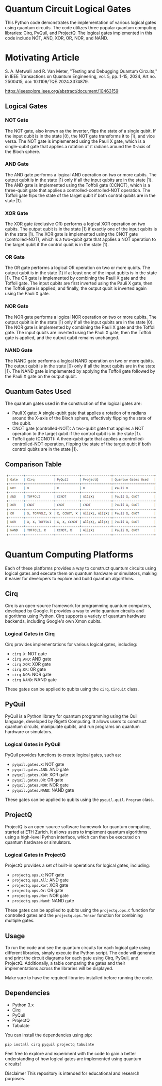 # Quantum Circuit Logical Gates

This Python code demonstrates the implementation of various logical gates using quantum circuits. The code utilizes three popular quantum computing libraries: Cirq, PyQuil, and ProjectQ. The logical gates implemented in this code include NOT, AND, XOR, OR, NOR, and NAND.


# Motivating Article
S. A. Metwalli and R. Van Meter, "Testing and Debugging Quantum Circuits," in IEEE Transactions on Quantum Engineering, vol. 5, pp. 1-15, 2024, Art no. 2500415, doi: 10.1109/TQE.2024.3374879.

https://ieeexplore.ieee.org/abstract/document/10463159

## Logical Gates

### NOT Gate
The NOT gate, also known as the inverter, flips the state of a single qubit. If the input qubit is in the state |0⟩, the NOT gate transforms it to |1⟩, and vice versa. The NOT gate is implemented using the Pauli X gate, which is a single-qubit gate that applies a rotation of π radians around the X-axis of the Bloch sphere.

### AND Gate
The AND gate performs a logical AND operation on two or more qubits. The output qubit is in the state |1⟩ only if all the input qubits are in the state |1⟩. The AND gate is implemented using the Toffoli gate (CCNOT), which is a three-qubit gate that applies a controlled-controlled-NOT operation. The Toffoli gate flips the state of the target qubit if both control qubits are in the state |1⟩.

### XOR Gate
The XOR gate (exclusive OR) performs a logical XOR operation on two qubits. The output qubit is in the state |1⟩ if exactly one of the input qubits is in the state |1⟩. The XOR gate is implemented using the CNOT gate (controlled-NOT), which is a two-qubit gate that applies a NOT operation to the target qubit if the control qubit is in the state |1⟩.

### OR Gate
The OR gate performs a logical OR operation on two or more qubits. The output qubit is in the state |1⟩ if at least one of the input qubits is in the state |1⟩. The OR gate is implemented by combining the Pauli X gate and the Toffoli gate. The input qubits are first inverted using the Pauli X gate, then the Toffoli gate is applied, and finally, the output qubit is inverted again using the Pauli X gate.

### NOR Gate
The NOR gate performs a logical NOR operation on two or more qubits. The output qubit is in the state |1⟩ only if all the input qubits are in the state |0⟩. The NOR gate is implemented by combining the Pauli X gate and the Toffoli gate. The input qubits are inverted using the Pauli X gate, then the Toffoli gate is applied, and the output qubit remains unchanged.

### NAND Gate
The NAND gate performs a logical NAND operation on two or more qubits. The output qubit is in the state |0⟩ only if all the input qubits are in the state |1⟩. The NAND gate is implemented by applying the Toffoli gate followed by the Pauli X gate on the output qubit.

## Quantum Gates Used

The quantum gates used in the construction of the logical gates are:

- Pauli X gate: A single-qubit gate that applies a rotation of π radians around the X-axis of the Bloch sphere, effectively flipping the state of the qubit.
- CNOT gate (controlled-NOT): A two-qubit gate that applies a NOT operation to the target qubit if the control qubit is in the state |1⟩.
- Toffoli gate (CCNOT): A three-qubit gate that applies a controlled-controlled-NOT operation, flipping the state of the target qubit if both control qubits are in the state |1⟩.

## Comparison Table
![](https://github.com/ericyoc/quantum-circuit-logical-gates/blob/main/restults_qc_logical_gates_compare.jpg)

# Quantum Computing Platforms
Each of these platforms provides a way to construct quantum circuits using logical gates and execute them on quantum hardware or simulators, making it easier for developers to explore and build quantum algorithms.

## Cirq

Cirq is an open-source framework for programming quantum computers, developed by Google. It provides a way to write quantum circuits and algorithms using Python. Cirq supports a variety of quantum hardware backends, including Google's own Xmon qubits.

### Logical Gates in Cirq

Cirq provides implementations for various logical gates, including:

- `cirq.X`: NOT gate
- `cirq.AND`: AND gate
- `cirq.XOR`: XOR gate
- `cirq.OR`: OR gate
- `cirq.NOR`: NOR gate
- `cirq.NAND`: NAND gate

These gates can be applied to qubits using the `cirq.Circuit` class.

## PyQuil

PyQuil is a Python library for quantum programming using the Quil language, developed by Rigetti Computing. It allows users to construct quantum circuits, manipulate qubits, and run programs on quantum hardware or simulators.

### Logical Gates in PyQuil

PyQuil provides functions to create logical gates, such as:

- `pyquil.gates.X`: NOT gate
- `pyquil.gates.AND`: AND gate
- `pyquil.gates.XOR`: XOR gate
- `pyquil.gates.OR`: OR gate
- `pyquil.gates.NOR`: NOR gate
- `pyquil.gates.NAND`: NAND gate

These gates can be applied to qubits using the `pyquil.quil.Program` class.

## ProjectQ

ProjectQ is an open-source software framework for quantum computing, started at ETH Zurich. It allows users to implement quantum algorithms using a high-level Python interface, which can then be executed on quantum hardware or simulators.

### Logical Gates in ProjectQ

ProjectQ provides a set of built-in operations for logical gates, including:

- `projectq.ops.X`: NOT gate
- `projectq.ops.All`: AND gate
- `projectq.ops.Xor`: XOR gate
- `projectq.ops.Or`: OR gate
- `projectq.ops.Nor`: NOR gate
- `projectq.ops.Nand`: NAND gate

These gates can be applied to qubits using the `projectq.ops.C` function for controlled gates and the `projectq.ops.Tensor` function for combining multiple gates.

## Usage

To run the code and see the quantum circuits for each logical gate using different libraries, simply execute the Python script. The code will generate and print the circuit diagrams for each gate using Cirq, PyQuil, and ProjectQ. Additionally, a table comparing the gates and their implementations across the libraries will be displayed.

Make sure to have the required libraries installed before running the code.

## Dependencies

- Python 3.x
- Cirq
- PyQuil
- ProjectQ
- Tabulate

You can install the dependencies using pip:

```
pip install cirq pyquil projectq tabulate
```

Feel free to explore and experiment with the code to gain a better understanding of how logical gates are implemented using quantum circuits!

Disclaimer This repository is intended for educational and research purposes.

